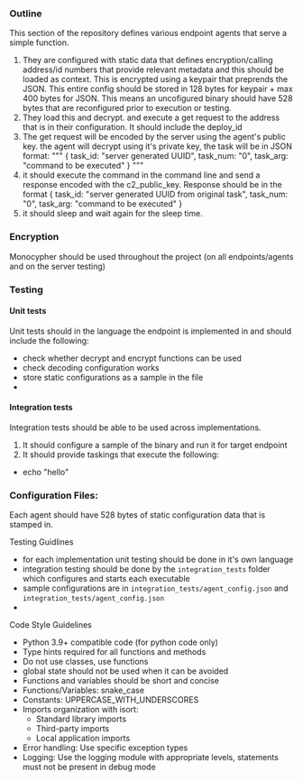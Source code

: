 ### Outline
This section of the repository defines various endpoint agents that serve a simple function.
1) They are configured with static data that defines encryption/calling address/id numbers that provide relevant metadata and this should be loaded as context. This is encrypted using a keypair that preprends the JSON.  This entire config should be stored in 128 bytes for keypair + max 400 bytes for JSON. This means an uncofigured binary should have 528 bytes that are reconfigured prior to execution or testing.  
2) They load this and decrypt. and execute a get request to the address that is in their configuration. It should include the deploy_id
3) The get request will be encoded by the server using the agent's public key. the agent will decrypt using it's private key, the task will be in JSON format: 
"""
{
    task_id: "server generated UUID",
    task_num: "0",
    task_arg: "command to be executed"
}
"""
4) it should execute the command in the command line and send a response encoded with the c2_public_key.  Response should be in the format
{
    task_id: "server generated UUID from original task",
    task_num: "0",
    task_arg: "command to be executed"
}
5) it should sleep and wait again for the sleep time.  

### Encryption
Monocypher should be used throughout the project (on all endpoints/agents and on the server testing)

### Testing

#### Unit tests
Unit tests should in the language the endpoint is implemented in and should include the following:
- check whether decrypt and encrypt functions can be used
- check decoding configuration works
- store static configurations as a sample in the file
- 

#### Integration tests
Integration tests should be able to be used across implementations.
1) It should configure a sample of the binary and run it for target endpoint
2) It should provide taskings that execute the following:
- echo "hello"

### Configuration Files:
Each agent should have 528 bytes of static configuration data that is stamped in.   

Testing Guidlines
- for each implementation unit testing should be done in it's own language
- integration testing should be done by the ```integration_tests``` folder which configures and starts each executable
- sample configurations are in ```integration_tests/agent_config.json``` and ```integration_tests/agent_config.json```
-  
Code Style Guidelines
- Python 3.9+ compatible code (for python code only)
- Type hints required for all functions and methods
- Do not use classes, use functions
- global state should not be used when it can be avoided
- Functions and variables should be short and concise
- Functions/Variables: snake_case
- Constants: UPPERCASE_WITH_UNDERSCORES
- Imports organization with isort:
  - Standard library imports
  - Third-party imports
  - Local application imports
- Error handling: Use specific exception types
- Logging: Use the logging module with appropriate levels, statements must not be present in debug mode

